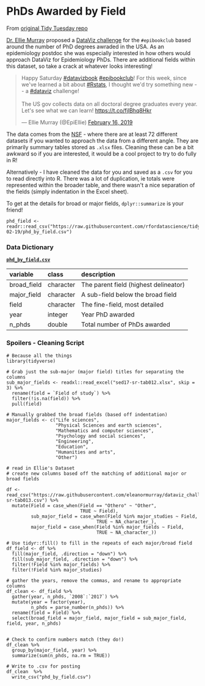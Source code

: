 # PhDs Awarded by Field

From [original Tidy Tuesday repo](https://github.com/rfordatascience/tidytuesday)  

[Dr. Ellie Murray](https://twitter.com/EpiEllie) proposed a [DataViz challenge](https://twitter.com/EpiEllie/status/1096876638632140805) for the `#epibookclub` based around the number of PhD degrees awraded in the USA. As an epidemiology postdoc she was especially interested in how others would approach DataViz for Epidemiology PhDs. There are additional fields within this dataset, so take a crack at whatever looks interesting!

<blockquote class="twitter-tweet" data-lang="en"><p lang="en" dir="ltr">Happy Saturday <a href="https://twitter.com/hashtag/datavizbook?src=hash&amp;ref_src=twsrc%5Etfw">#datavizbook</a> <a href="https://twitter.com/hashtag/epibookclub?src=hash&amp;ref_src=twsrc%5Etfw">#epibookclub</a>! For this week, since we&#39;ve learned a bit about <a href="https://twitter.com/hashtag/Rstats?src=hash&amp;ref_src=twsrc%5Etfw">#Rstats</a>, I thought we&#39;d try something new -- a <a href="https://twitter.com/hashtag/dataviz?src=hash&amp;ref_src=twsrc%5Etfw">#dataviz</a> challenge! <br><br>The US gov collects data on all doctoral degree graduates every year. Let&#39;s see what we can learn! <a href="https://t.co/fjIBhq8Hkr">https://t.co/fjIBhq8Hkr</a></p>&mdash; Ellie Murray (@EpiEllie) <a href="https://twitter.com/EpiEllie/status/1096876638632140805?ref_src=twsrc%5Etfw">February 16, 2019</a></blockquote>

The data comes from the [NSF](https://ncses.nsf.gov/pubs/nsf19301/data) - where there are at least 72 different datasets if you wanted to approach the data from a different angle. They are primarily summary tables stored as `.xlsx` files. Cleaning these can be a bit awkward so if you are interested, it would be a cool project to try to do fully in R!

Alternatively - I have cleaned the data for you and saved as a `.csv` for you to read directly into R. There was a lot of duplication, ie totals were represented within the broader table, and there wasn't a nice separation of the fields (simply indentation in the Excel sheet).

To get at the details for broad or major fields, `dplyr::summarize` is your friend!

```{r}
phd_field <- readr::read_csv("https://raw.githubusercontent.com/rfordatascience/tidytuesday/master/data/2019/2019-02-19/phd_by_field.csv")
```

### Data Dictionary

[**`phd_by_field.csv`**](phd_by_field.csv)

|variable    |class     |description |
|:-----------|:---------|:-----------|
|broad_field |character | The parent field (highest delineator)          |
|major_field |character | A sub-field below the broad field           |
|field       |character | The fine-field, most detailed          |
|year        |integer   | Year PhD awarded       |
|n_phds      |double    | Total number of PhDs awarded       |



### Spoilers - Cleaning Script

```{r}
# Because all the things
library(tidyverse)
```

```{r}
# Grab just the sub-major (major field) titles for separating the columns
sub_major_fields <- readxl::read_excel("sed17-sr-tab012.xlsx", skip = 3) %>%
  rename(field = `Field of study`) %>%
  filter(!is.na(field)) %>%
  pull(field)

# Manually grabbed the broad fields (based off indentation)
major_fields <- c("Life sciences",
                  "Physical Sciences and earth sciences",
                  "Mathematics and computer sciences",
                  "Psychology and social sciences",
                  "Engineering",
                  "Education",
                  "Humanities and arts",
                  "Other")

# read in Ellie's Dataset
# create new columns based off the matching of additional major or broad fields

df <- read_csv("https://raw.githubusercontent.com/eleanormurray/dataviz_challenges/master/sed17-sr-tab013.csv") %>%
  mutate(Field = case_when(Field == "Othero" ~ "Other",
                           TRUE ~ Field),
         sub_major_field = case_when(Field %in% major_studies ~ Field,
                                 TRUE ~ NA_character_),
         major_field = case_when(Field %in% major_fields ~ Field,
                                 TRUE ~ NA_character_))

# Use tidyr::fill() to fill in the repeats of each major/broad field
df_field <- df %>%
  fill(major_field, .direction = "down") %>%
  fill(sub_major_field, .direction = "down") %>%
  filter(!Field %in% major_fields) %>%
  filter(!Field %in% major_studies)

# gather the years, remove the commas, and rename to appropriate columns
df_clean <- df_field %>%
  gather(year, n_phds, `2008`:`2017`) %>%
  mutate(year = factor(year),
         n_phds = parse_number(n_phds)) %>%
  rename(field = Field) %>%
  select(broad_field = major_field, major_field = sub_major_field, field, year, n_phds)

```


```{r}

# Check to confirm numbers match (they do!)
df_clean %>%
  group_by(major_field, year) %>%
  summarize(sum(n_phds, na.rm = TRUE))
```


```{r}
# Write to .csv for posting
df_clean  %>%
  write_csv("phd_by_field.csv")
```
